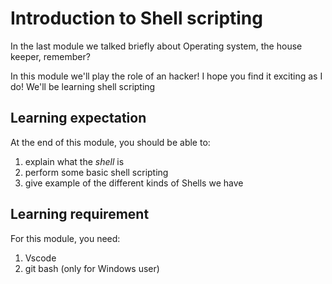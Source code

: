 # Introduction to Shell scripting

In the last module we talked briefly about Operating system, the house keeper,
remember?

In this module we'll play the role of an hacker! I hope you find it exciting as
I do! We'll be learning shell scripting

## Learning expectation

At the end of this module, you should be able to:

1. explain what the _shell_ is
2. perform some basic shell scripting
3. give example of the different kinds of Shells we have

## Learning requirement

For this module, you need:

1. Vscode
2. git bash (only for Windows user)
